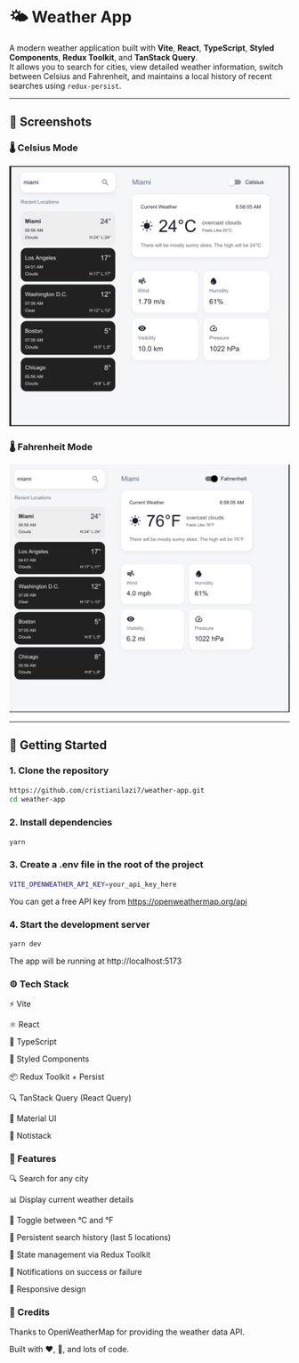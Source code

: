 # 🌤️ Weather App

A modern weather application built with **Vite**, **React**, **TypeScript**, **Styled Components**, **Redux Toolkit**, and **TanStack Query**.  
It allows you to search for cities, view detailed weather information, switch between Celsius and Fahrenheit, and maintains a local history of recent searches using `redux-persist`.

---

## 📸 Screenshots

### 🌡️ Celsius Mode  
![Celsius](./screenshots/celsius-view.png)

### 🌡️ Fahrenheit Mode  
![Fahrenheit](./screenshots/fahrenheit-view.png)

---

## 🚀 Getting Started

### 1. Clone the repository

```bash
https://github.com/cristianilazi7/weather-app.git
cd weather-app
```

### 2. Install dependencies

```bash
yarn
```

### 3. Create a .env file in the root of the project
```bash
VITE_OPENWEATHER_API_KEY=your_api_key_here
```

You can get a free API key from https://openweathermap.org/api

### 4. Start the development server
```bash
yarn dev
```

The app will be running at http://localhost:5173

### ⚙️ Tech Stack
  ⚡️ Vite

  ⚛️ React

  🔐 TypeScript

  💅 Styled Components

  📦 Redux Toolkit + Persist

  🔍 TanStack Query (React Query)

  💨 Material UI

  🔔 Notistack

### 🧩 Features
  🔍 Search for any city

  📊 Display current weather details

  🔄 Toggle between °C and °F

  💾 Persistent search history (last 5 locations)

  🧠 State management via Redux Toolkit

  🔔 Notifications on success or failure

  📱 Responsive design

### 🙌 Credits
Thanks to OpenWeatherMap for providing the weather data API.

Built with ❤️, 🍪, and lots of code.





